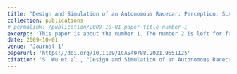 ```yaml
---
title: "Design and Simulation of an Autonomous Racecar: Perception, SLAM, Planning and Control"
collection: publications
# permalink: /publication/2009-10-01-paper-title-number-1
excerpt: 'This paper is about the number 1. The number 2 is left for future work.'
date: 2009-10-01
venue: 'Journal 1'
paperurl: 'https://doi.org/10.1109/ICAS49788.2021.9551125'
citation: 'S. Wu et al., "Design and Simulation of an Autonomous Racecar: Perception, SLAM, Planning and Control," 2021 IEEE International Conference on Autonomous Systems (ICAS), 2021, pp. 1-5, doi: 10.1109/ICAS49788.2021.9551125.'
---
```

<!-- This paper is about the number 1. The number 2 is left for future work.

[Download paper here](http://academicpages.github.io/files/paper1.pdf)

Recommended citation: Your Name, You. (2009). "Paper Title Number 1." <i>Journal 1</i>. 1(1). -->